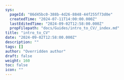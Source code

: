 ```yaml
---
sys:
  pageId: "86d45bc0-388b-4d26-8848-44f255f73d0e"
  createdTime: "2024-07-11T14:00:00.000Z"
  lastEditedTime: "2024-09-02T12:58:00.000Z"
  propFilepath: "docs/Guides/intro_to_CV/_index.md"
title: "intro_to_CV"
date: "2024-09-02T12:58:00.000Z"
description: ""
tags: []
author: "Overridden author"
draft: false
weight: 160
toc: false
icon: ""
---
```

